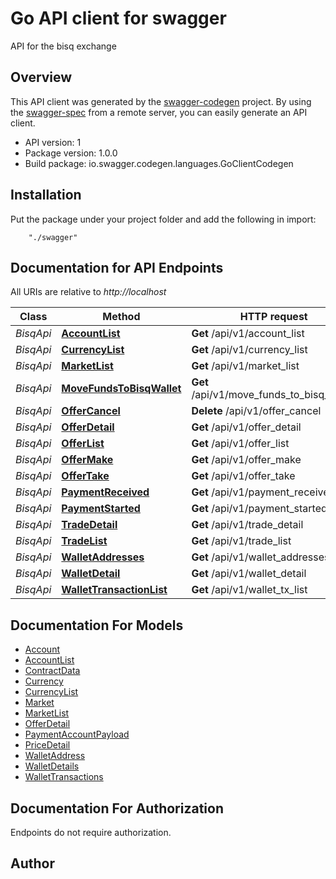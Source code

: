 # Go API client for swagger

API for the bisq exchange

## Overview
This API client was generated by the [swagger-codegen](https://github.com/swagger-api/swagger-codegen) project.  By using the [swagger-spec](https://github.com/swagger-api/swagger-spec) from a remote server, you can easily generate an API client.

- API version: 1
- Package version: 1.0.0
- Build package: io.swagger.codegen.languages.GoClientCodegen

## Installation
Put the package under your project folder and add the following in import:
```
    "./swagger"
```

## Documentation for API Endpoints

All URIs are relative to *http://localhost*

Class | Method | HTTP request | Description
------------ | ------------- | ------------- | -------------
*BisqApi* | [**AccountList**](docs/BisqApi.md#accountlist) | **Get** /api/v1/account_list | 
*BisqApi* | [**CurrencyList**](docs/BisqApi.md#currencylist) | **Get** /api/v1/currency_list | 
*BisqApi* | [**MarketList**](docs/BisqApi.md#marketlist) | **Get** /api/v1/market_list | 
*BisqApi* | [**MoveFundsToBisqWallet**](docs/BisqApi.md#movefundstobisqwallet) | **Get** /api/v1/move_funds_to_bisq_wallet | 
*BisqApi* | [**OfferCancel**](docs/BisqApi.md#offercancel) | **Delete** /api/v1/offer_cancel | 
*BisqApi* | [**OfferDetail**](docs/BisqApi.md#offerdetail) | **Get** /api/v1/offer_detail | 
*BisqApi* | [**OfferList**](docs/BisqApi.md#offerlist) | **Get** /api/v1/offer_list | 
*BisqApi* | [**OfferMake**](docs/BisqApi.md#offermake) | **Get** /api/v1/offer_make | 
*BisqApi* | [**OfferTake**](docs/BisqApi.md#offertake) | **Get** /api/v1/offer_take | 
*BisqApi* | [**PaymentReceived**](docs/BisqApi.md#paymentreceived) | **Get** /api/v1/payment_received | 
*BisqApi* | [**PaymentStarted**](docs/BisqApi.md#paymentstarted) | **Get** /api/v1/payment_started | 
*BisqApi* | [**TradeDetail**](docs/BisqApi.md#tradedetail) | **Get** /api/v1/trade_detail | 
*BisqApi* | [**TradeList**](docs/BisqApi.md#tradelist) | **Get** /api/v1/trade_list | 
*BisqApi* | [**WalletAddresses**](docs/BisqApi.md#walletaddresses) | **Get** /api/v1/wallet_addresses | 
*BisqApi* | [**WalletDetail**](docs/BisqApi.md#walletdetail) | **Get** /api/v1/wallet_detail | 
*BisqApi* | [**WalletTransactionList**](docs/BisqApi.md#wallettransactionlist) | **Get** /api/v1/wallet_tx_list | 


## Documentation For Models

 - [Account](docs/Account.md)
 - [AccountList](docs/AccountList.md)
 - [ContractData](docs/ContractData.md)
 - [Currency](docs/Currency.md)
 - [CurrencyList](docs/CurrencyList.md)
 - [Market](docs/Market.md)
 - [MarketList](docs/MarketList.md)
 - [OfferDetail](docs/OfferDetail.md)
 - [PaymentAccountPayload](docs/PaymentAccountPayload.md)
 - [PriceDetail](docs/PriceDetail.md)
 - [WalletAddress](docs/WalletAddress.md)
 - [WalletDetails](docs/WalletDetails.md)
 - [WalletTransactions](docs/WalletTransactions.md)


## Documentation For Authorization
 Endpoints do not require authorization.


## Author




